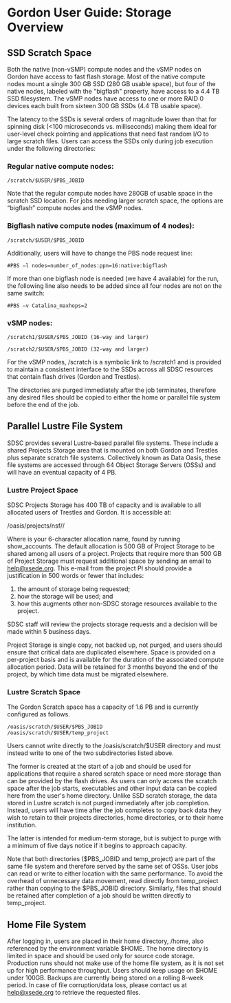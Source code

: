 Gordon User Guide: Storage Overview
===================================

SSD Scratch Space
-----------------
Both the native (non-vSMP) compute nodes and the vSMP nodes on Gordon have access to fast flash storage. Most of the native compute nodes mount a single 300 GB SSD (280 GB usable space), but four of the native nodes, labeled with the "bigflash" property, have access to a 4.4 TB SSD filesystem. The vSMP nodes have access to one or more RAID 0 devices each built from sixteen 300 GB SSDs (4.4 TB usable space).  

The latency to the SSDs is several orders of magnitude lower than that for spinning disk (<100 microseconds vs. milliseconds) making them ideal for user-level check pointing and applications that need fast random I/O to large scratch files. Users can access the SSDs only during job execution under the following directories:

### Regular native compute nodes:

    /scratch/$USER/$PBS_JOBID

Note that the regular compute nodes have 280GB of usable space in the scratch SSD location. For jobs needing larger scratch space, the options are “bigflash” compute nodes and the vSMP nodes.

### Bigflash native compute nodes (maximum of 4 nodes):

    /scratch/$USER/$PBS_JOBID

Additionally, users will have to change the PBS node request line:

    #PBS –l nodes=number_of_nodes:ppn=16:native:bigflash

If more than one bigflash node is needed (we have 4 available) for the run, the following line also needs to be added since all four nodes are not on the same switch:

    #PBS –v Catalina_maxhops=2

### vSMP nodes:

    /scratch1/$USER/$PBS_JOBID (16-way and larger)

    /scratch2/$USER/$PBS_JOBID (32-way and larger)

For the vSMP nodes, /scratch is a symbolic link to /scratch1 and is provided to maintain a consistent interface to the SSDs across all SDSC resources that contain flash drives (Gordon and Trestles).

The directories are purged immediately after the job terminates, therefore any desired files should be copied to either the home or parallel file system before the end of the job.

Parallel Lustre File System
---------------------------
SDSC provides several Lustre-based parallel file systems. These include a shared Projects Storage area that is mounted on both Gordon and Trestles plus separate scratch file systems. Collectively known as Data Oasis, these file systems are accessed through 64 Object Storage Servers (OSSs) and will have an eventual capacity of 4 PB.

### Lustre Project Space

SDSC Projects Storage has 400 TB of capacity and is available to all allocated users of Trestles and Gordon. It is accessible at:

/oasis/projects/nsf/<allocation>/<user>

Where <allocation> is your 6-character allocation name, found by running show_accounts. The default allocation is 500 GB of Project Storage to be shared among all users of a project. Projects that require more than 500 GB of Project Storage must request additional space by sending an email to help@xsede.org. This e-mail from the project PI should provide a justification in 500 words or fewer that includes:

1. the amount of storage being requested;
2. how the storage will be used; and
3. how this augments other non-SDSC storage resources available to the project.

SDSC staff will review the projects storage requests and a decision will be made within 5 business days.

Project Storage is single copy, not backed up, not purged, and users should ensure that critical data are duplicated elsewhere. Space is provided on a per-project basis and is available for the duration of the associated compute allocation period. Data will be retained for 3 months beyond the end of the project, by which time data must be migrated elsewhere.

### Lustre Scratch Space

The Gordon Scratch space has a capacity of 1.6 PB and is currently configured as follows. 

    /oasis/scratch/$USER/$PBS_JOBID
    /oasis/scratch/$USER/temp_project

Users cannot write directly to the /oasis/scratch/$USER directory and must instead write to one of the two subdirectories listed above.

The former is created at the start of a job and should be used for applications that require a shared scratch space or need more storage than can be provided by the flash drives. As users can only access the scratch space after the job starts, executables and other input data can be copied here from the user's home directory. Unlike SSD scratch storage, the data stored in Lustre scratch is not purged immediately after job completion. Instead, users will have time after the job completes to copy back data they wish to retain to their projects directories, home directories, or to their home institution.

The latter is intended for medium-term storage, but is subject to purge with a minimum of five days notice if it begins to approach capacity.

Note that both directories ($PBS_JOBID and temp_project) are part of the same file system and therefore served by the same set of OSSs. User jobs can read or write to either location with the same performance. To avoid the overhead of unnecessary data movement, read directly from temp_project rather than copying to the $PBS_JOBID directory. Similarly, files that should be retained after completion of a job should be written directly to temp_project.

Home File System
----------------
After logging in, users are placed in their home directory, /home, also referenced by the environment variable $HOME. The home directory is limited in space and should be used only for source code storage. Production runs should not make use of the home file system, as it is not set up for high performance throughput. Users should keep usage on $HOME under 100GB. Backups are currently being stored on a rolling 8-week period. In case of file corruption/data loss, please contact us at help@xsede.org to retrieve the requested files.
